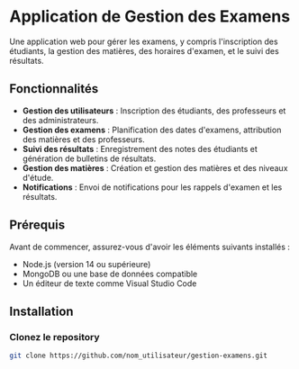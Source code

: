 # Application de Gestion des Examens

Une application web pour gérer les examens, y compris l'inscription des étudiants, la gestion des matières, des horaires d'examen, et le suivi des résultats.

## Fonctionnalités

- **Gestion des utilisateurs** : Inscription des étudiants, des professeurs et des administrateurs.
- **Gestion des examens** : Planification des dates d'examens, attribution des matières et des professeurs.
- **Suivi des résultats** : Enregistrement des notes des étudiants et génération de bulletins de résultats.
- **Gestion des matières** : Création et gestion des matières et des niveaux d'étude.
- **Notifications** : Envoi de notifications pour les rappels d'examen et les résultats.

## Prérequis

Avant de commencer, assurez-vous d'avoir les éléments suivants installés :

- Node.js (version 14 ou supérieure)
- MongoDB ou une base de données compatible
- Un éditeur de texte comme Visual Studio Code

## Installation

### Clonez le repository
```bash
git clone https://github.com/nom_utilisateur/gestion-examens.git
